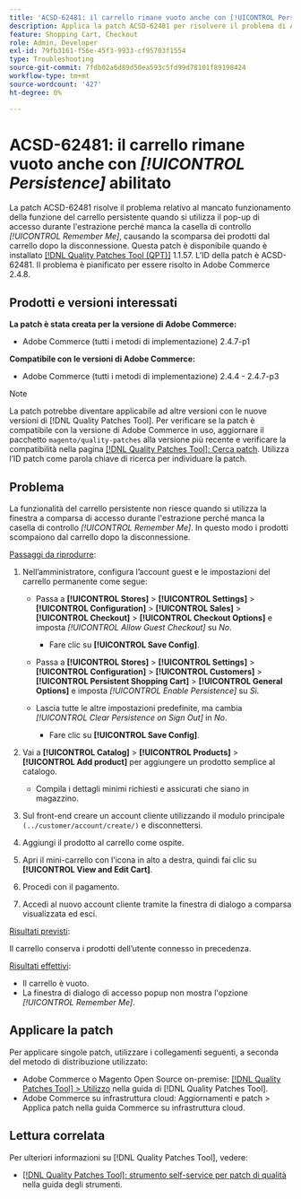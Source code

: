 ```yaml
---
title: 'ACSD-62481: il carrello rimane vuoto anche con [!UICONTROL Persistence] abilitato'
description: Applica la patch ACSD-62481 per risolvere il problema di Adobe Commerce in cui la funzione del carrello persistente non riesce quando utilizzi il pop-up di accesso durante il pagamento.
feature: Shopping Cart, Checkout
role: Admin, Developer
exl-id: 79fb3161-f56e-45f3-9933-cf95703f1554
type: Troubleshooting
source-git-commit: 7fdb02a6d89d50ea593c5fd99d78101f89198424
workflow-type: tm+mt
source-wordcount: '427'
ht-degree: 0%

---
```


# ACSD-62481: il carrello rimane vuoto anche con *[!UICONTROL Persistence]* abilitato

La patch ACSD-62481 risolve il problema relativo al mancato funzionamento della funzione del carrello persistente quando si utilizza il pop-up di accesso durante l&#39;estrazione perché manca la casella di controllo *[!UICONTROL Remember Me]*, causando la scomparsa dei prodotti dal carrello dopo la disconnessione. Questa patch è disponibile quando è installato [[!DNL Quality Patches Tool (QPT)]](/help/tools/quality-patches-tool/quality-patches-tool-to-self-serve-quality-patches.md) 1.1.57. L’ID della patch è ACSD-62481. Il problema è pianificato per essere risolto in Adobe Commerce 2.4.8.

## Prodotti e versioni interessati

**La patch è stata creata per la versione di Adobe Commerce:**

* Adobe Commerce (tutti i metodi di implementazione) 2.4.7-p1

**Compatibile con le versioni di Adobe Commerce:**

* Adobe Commerce (tutti i metodi di implementazione) 2.4.4 - 2.4.7-p3

>[!NOTE]
>
>La patch potrebbe diventare applicabile ad altre versioni con le nuove versioni di [!DNL Quality Patches Tool]. Per verificare se la patch è compatibile con la versione di Adobe Commerce in uso, aggiornare il pacchetto `magento/quality-patches` alla versione più recente e verificare la compatibilità nella pagina [[!DNL Quality Patches Tool]: Cerca patch](https://experienceleague.adobe.com/tools/commerce-quality-patches/index.html?lang=it). Utilizza l’ID patch come parola chiave di ricerca per individuare la patch.

## Problema

La funzionalità del carrello persistente non riesce quando si utilizza la finestra a comparsa di accesso durante l&#39;estrazione perché manca la casella di controllo *[!UICONTROL Remember Me]*. In questo modo i prodotti scompaiono dal carrello dopo la disconnessione.

<u>Passaggi da riprodurre</u>:

1. Nell’amministratore, configura l’account guest e le impostazioni del carrello permanente come segue:

   * Passa a **[!UICONTROL Stores]** > **[!UICONTROL Settings]** > **[!UICONTROL Configuration]** > **[!UICONTROL Sales]** > **[!UICONTROL Checkout]** > **[!UICONTROL Checkout Options]** e imposta *[!UICONTROL Allow Guest Checkout]* su *No*.

      * Fare clic su **[!UICONTROL Save Config]**.

   * Passa a **[!UICONTROL Stores]** > **[!UICONTROL Settings]** > **[!UICONTROL Configuration]** > **[!UICONTROL Customers]** > **[!UICONTROL Persistent Shopping Cart]** > **[!UICONTROL General Options]** e imposta *[!UICONTROL Enable Persistence]* su *Sì*.
   * Lascia tutte le altre impostazioni predefinite, ma cambia *[!UICONTROL Clear Persistence on Sign Out]* in *No*.

      * Fare clic su **[!UICONTROL Save Config]**.

1. Vai a **[!UICONTROL Catalog]** > **[!UICONTROL Products]** > **[!UICONTROL Add product]** per aggiungere un prodotto semplice al catalogo.

   * Compila i dettagli minimi richiesti e assicurati che siano in magazzino.

1. Sul front-end creare un account cliente utilizzando il modulo principale `(../customer/account/create/)` e disconnettersi.
1. Aggiungi il prodotto al carrello come ospite.
1. Apri il mini-carrello con l&#39;icona in alto a destra, quindi fai clic su **[!UICONTROL View and Edit Cart]**.
1. Procedi con il pagamento.
1. Accedi al nuovo account cliente tramite la finestra di dialogo a comparsa visualizzata ed esci.

<u>Risultati previsti</u>:

Il carrello conserva i prodotti dell’utente connesso in precedenza.

<u>Risultati effettivi</u>:

* Il carrello è vuoto.
* La finestra di dialogo di accesso popup non mostra l&#39;opzione *[!UICONTROL Remember Me]*.

## Applicare la patch

Per applicare singole patch, utilizzare i collegamenti seguenti, a seconda del metodo di distribuzione utilizzato:

* Adobe Commerce o Magento Open Source on-premise: [[!DNL Quality Patches Tool] > Utilizzo](/help/tools/quality-patches-tool/usage.md) nella guida di [!DNL Quality Patches Tool].
* Adobe Commerce su infrastruttura cloud: Aggiornamenti e patch > Applica patch nella guida Commerce su infrastruttura cloud.

## Lettura correlata

Per ulteriori informazioni su [!DNL Quality Patches Tool], vedere:

* [[!DNL Quality Patches Tool]: strumento self-service per patch di qualità](/help/tools/quality-patches-tool/quality-patches-tool-to-self-serve-quality-patches.md) nella guida degli strumenti.
